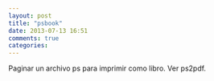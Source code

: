 ```yaml
---
layout: post
title: "psbook"
date: 2013-07-13 16:51
comments: true
categories: 
---
```

Paginar un archivo ps para imprimir como libro. Ver ps2pdf.


